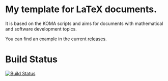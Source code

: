 # My template for LaTeX documents. 

It is based on the KOMA scripts and aims for documents with mathematical and software development topics. 

You can find an example in the current [releases](https://github.com/worldpotato/HM-LaTeX-Template/releases "releases").

# Build Status

[![Build Status](https://travis-ci.org/worldpotato/HM-LaTeX-Template.svg?branch=master)](https://travis-ci.org/worldpotato/HM-LaTeX-Template)
